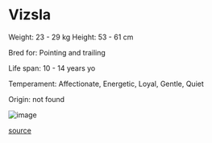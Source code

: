 # Vizsla

Weight: 23 - 29 kg
Height: 53 - 61 cm

Bred for: Pointing and trailing

Life span: 10 - 14 years yo

Temperament: Affectionate, Energetic, Loyal, Gentle, Quiet

Origin: not found

![image](https://cdn2.thedogapi.com/images/r1o0jx9Em_1280.jpg)

[source](https://api.thedogapi.com/v1/breeds/251)
